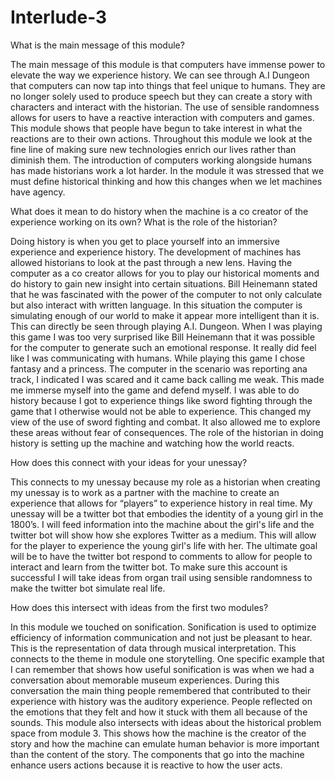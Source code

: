 # Interlude-3
What is the main message of this module?

The main message of this module is that computers have immense power to elevate the way we experience history. We can see through A.I Dungeon that computers can now tap into things that feel unique to humans. They are no longer solely used to produce speech but they can create a story with characters and interact with the historian. The use of sensible randomness allows for users to have a reactive interaction with computers and games. This module shows that people have begun to take interest in what the reactions are to their own actions. Throughout this module we look at the fine line of making sure new technologies enrich our lives rather than diminish them. The introduction of computers working alongside humans has made historians work a lot harder. In the module it was stressed that we must define historical thinking and how this changes when we let machines have agency.

What does it mean to do history when the machine is a co creator of the experience working on its own? What is the role of the historian?

Doing history is when you get to place yourself into an immersive experience and experience history. The development of machines has allowed historians to look at the past through a new lens. Having the computer as a co creator allows for you to play our historical moments and do history to gain new insight into certain situations. Bill Heinemann stated that he was fascinated with the power of the computer to not only calculate but also interact with written language. In this situation the computer is simulating enough of our world to make it appear more intelligent than it is. This can directly be seen through playing A.I. Dungeon. When I was playing this game I was too very surprised like Bill Heinemann that it was possible for the computer to generate such an emotional response. It really did feel like I was communicating with humans. 
While playing this game I chose fantasy and a princess. The computer in the scenario was reporting ana track, I indicated I was scared and it came back calling me weak. This made me immerse myself into the game and defend myself. I was able to do history because I got to experience things like sword fighting through the game that I otherwise would not be able to experience. This changed my view of the use of sword fighting and combat. It also allowed me to explore these areas without fear of consequences.
The role of the historian in doing history is setting up the machine and watching how the world reacts. 

How does this connect with your ideas for your unessay?

This connects to my unessay because my role as a historian when creating my unessay is to work as a partner with the machine to create an experience that allows for “players” to experience history in real time. My unessay will be a twitter bot that embodies the identity of a young girl in the 1800’s. I will feed information into the machine about the girl's life and the twitter bot will show how she explores Twitter as a medium. This will allow for the player to experience the young girl's life with her. The ultimate goal will be to have the twitter bot respond to comments to allow for people to interact and learn from the twitter bot. To make sure this account is successful I will take ideas from organ trail using sensible randomness to make the twitter bot simulate real life.

How does this intersect with ideas from the first two modules?

In this module we touched on sonification. Sonification is used to optimize efficiency of information communication and not just be pleasant to hear. This is the representation of data through musical interpretation. This connects to the theme in module one storytelling. One specific example that I can remember that shows how useful sonification is was when we had a conversation about memorable museum experiences. During this conversation the main thing people remembered that contributed to their experience with history was the auditory experience. People reflected on the emotions that they felt and how it stuck with them all because of the sounds. This module also intersects with ideas about the historical problem space from module 3. This shows how the machine is the creator of the story and how the machine can emulate human behavior is more important than the content of the story. The components that go into the machine enhance users actions because it is reactive to how the user acts.
